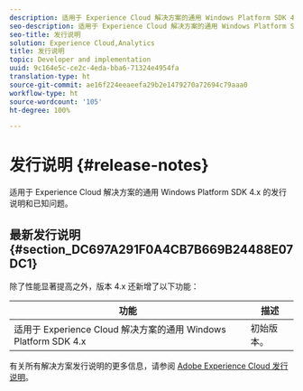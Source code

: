 ```yaml
---
description: 适用于 Experience Cloud 解决方案的通用 Windows Platform SDK 4.x 的发行说明和已知问题。
seo-description: 适用于 Experience Cloud 解决方案的通用 Windows Platform SDK 4.x 的发行说明和已知问题。
seo-title: 发行说明
solution: Experience Cloud,Analytics
title: 发行说明
topic: Developer and implementation
uuid: 9c164e5c-ce2c-4eda-bba6-71324e4954fa
translation-type: ht
source-git-commit: ae16f224eeaeefa29b2e1479270a72694c79aaa0
workflow-type: ht
source-wordcount: '105'
ht-degree: 100%

---
```



# 发行说明 {#release-notes}

适用于 Experience Cloud 解决方案的通用 Windows Platform SDK 4.x 的发行说明和已知问题。

## 最新发行说明 {#section_DC697A291F0A4CB7B669B24488E07DC1}

除了性能显著提高之外，版本 4.x 还新增了以下功能：

| 功能 | 描述 |
|--- |--- |
| 适用于 Experience Cloud 解决方案的通用 Windows Platform SDK 4.x | 初始版本。 |


有关所有解决方案发行说明的更多信息，请参阅 [Adobe Experience Cloud 发行说明](https://docs.adobe.com/content/help/zh-Hans/release-notes/experience-cloud/current.html)。
